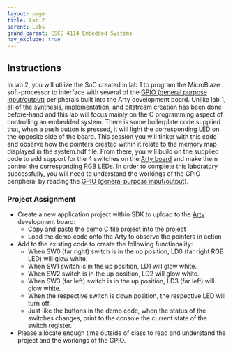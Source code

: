```yaml
---
layout: page
title: Lab 2
parent: Labs
grand_parent: CSCE 4114 Embedded Systems
nav_exclude: true
---
```


## Instructions
In lab 2, you will utilize the SoC created in lab 1 to program the MicroBlaze soft-processor to interface with several of the [GPIO (general purpose input/output)](../../../../_modules/csce-4114/data-sheets/axi-gpio.pdf) peripherals built into the Arty development board. Unlike lab 1, all of the synthesis, implementation, and bitstream creation has been done before-hand and this lab will focus mainly on the C programming aspect of controlling an embedded system. There is some boilerplate code supplied that, when a push button is pressed, it will light the corresponding LED on the opposite side of the board. This session you will tinker with this code and observe how the pointers created within it relate to the memory map displayed in the  system.hdf file. From there, you will build on the supplied code to add support for the 4 switches on the [Arty board](../../../../_modules/csce-4114/data-sheets) and make them control the corresponding RGB LEDs. In order to complete this laboratory successfully, you will need to understand the workings of the GPIO peripheral by reading the  [GPIO (general purpose input/output)](../../../../_modules/csce-4114/data-sheets/axi-gpio.pdf).

### Project Assignment
- Create a new application project within SDK to upload to the [Arty](../../../../_modules/csce-4114/data-sheets) development board:
  - Copy and paste the demo C file project into the project
  - Load the demo code onto the Arty to observe the pointers in action 
- Add to the existing code to create the following functionality:
  - When SW0 (far right) switch is in the up position, LD0 (far right RGB LED) will glow white.
  - When SW1 switch is in the up position, LD1 will glow white.
  - When SW2 switch is in the up position, LD2 will glow white.
  - When SW3 (far left) switch is in the up position, LD3 (far left) will glow white.
  - When the respective switch is down position, the respective LED will turn off.
  - Just like the buttons in the demo code, when the status of the switches changes, print to the console the current state of the switch register. 
- Please allocate enough time outside of class to read and understand the project and the workings of the GPIO.

